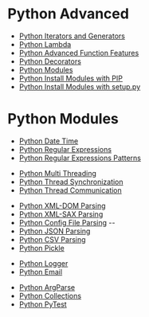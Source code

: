 # Python Advanced

* [Python Iterators and Generators](001-python-iterators-generators.md)
* [Python Lambda](003-python-lambda.md)
* [Python Advanced Function Features](002-python-advanced-function-features.md)
* [Python Decorators](004-python-decorators.md)
* [Python Modules](005-python-modules.md)
* [Python Install Modules with PIP](006-python-pip.md)
* [Python Install Modules with setup.py](007-python-setup-py.md)


# Python Modules

* [Python Date Time](007-python-datetime.md)
* [Python Regular Expressions](008-python-regexp.md)
* [Python Regular Expressions Patterns](009-python-regexp-patterns.md)
>
* [Python Multi Threading](010-python-multithreading.md)
* [Python Thread Synchronization](011-python-thread-synchronization.md)
* [Python Thread Communication](012-python-thread-communication.md)
>
* [Python XML-DOM Parsing](013-python-xml-dom.md)
* [Python XML-SAX Parsing](014-python-xml-sax.md)
* [Python Config File Parsing](015-python-config-files.md)  --
* [Python JSON Parsing](016-python-json-files.md)
* [Python CSV Parsing](017-python-csv-files.md)
* [Python Pickle](018-python-pickle.md)
>
* [Python Logger](019-python-logger.md)
* [Python Email](020-python-email.md)
>
* [Python ArgParse](021-python-modules-argparse.md)
* [Python Collections](022-python-collections.md)
* [Python PyTest](023-python-pytest.md)
